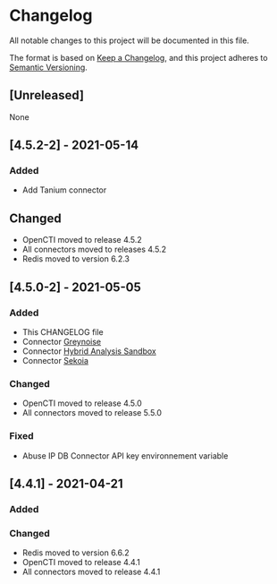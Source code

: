 # Changelog

All notable changes to this project will be documented in this file.

The format is based on [Keep a Changelog](https://keepachangelog.com/en/1.0.0/),
and this project adheres to [Semantic Versioning](https://semver.org/spec/v2.0.0.html).

## [Unreleased]

None 

## [4.5.2-2] - 2021-05-14
### Added 

 - Add Tanium connector 

## Changed 

- OpenCTI moved to release 4.5.2 
- All connectors moved to releases 4.5.2 
- Redis moved to version 6.2.3

## [4.5.0-2] - 2021-05-05 

### Added 

 - This CHANGELOG file
 - Connector [Greynoise](https://www.greynoise.io)
 - Connector [Hybrid Analysis Sandbox](https://www.hybrid-analysis.com/)
 - Connector [Sekoia](https://www.Sekoia.io)

### Changed  

- OpenCTI moved to release 4.5.0
- All connectors moved to release 5.5.0

### Fixed
 - Abuse IP DB Connector API key environnement variable 

## [4.4.1] - 2021-04-21

### Added

### Changed

- Redis moved to version 6.6.2
- OpenCTI moved to release 4.4.1
- All connectors moved to release 4.4.1
